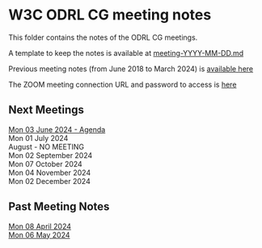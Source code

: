 # W3C ODRL CG meeting notes

This folder contains the notes of the ODRL CG meetings.

A template to keep the notes is available at [meeting-YYYY-MM-DD.md](meeting-YYYY-MM-DD.md)

Previous meeting notes (from June 2018 to March 2024) is [available here](https://www.w3.org/community/odrl/wiki/Teleconference)

The ZOOM meeting connection URL  and password to access is [here](https://lists.w3.org/Archives/Member/internal-odrl/2020May/0000.html) 

## Next Meetings 

[Mon 03 June 2024 - Agenda](meeting-2024-06-03.md)  
Mon 01 July 2024  
August - NO MEETING  
Mon 02 September 2024  
Mon 07 October 2024   
Mon 04 November 2024   
Mon 02 December 2024  

## Past Meeting Notes

[Mon 08 April 2024](meeting-2024-04-08.md)  
[Mon 06 May 2024](meeting-2024-05-06.md)  
